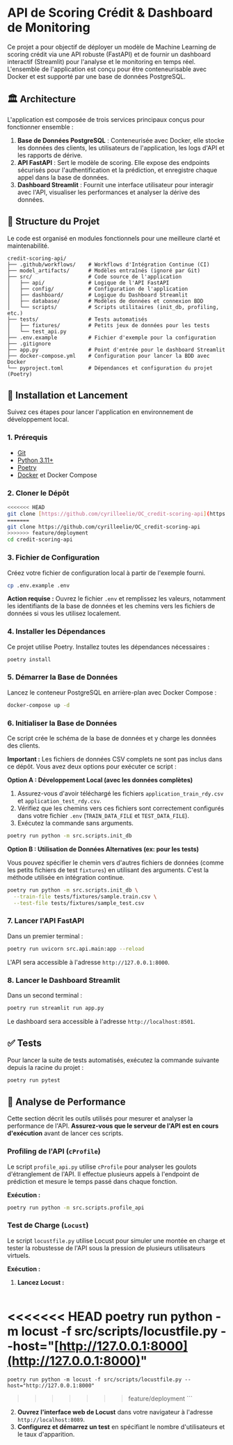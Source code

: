 # API de Scoring Crédit & Dashboard de Monitoring

Ce projet a pour objectif de déployer un modèle de Machine Learning de scoring crédit via une API robuste (FastAPI) et de fournir un dashboard interactif (Streamlit) pour l'analyse et le monitoring en temps réel. L'ensemble de l'application est conçu pour être conteneurisable avec Docker et est supporté par une base de données PostgreSQL.

## 🏛️ Architecture

L'application est composée de trois services principaux conçus pour fonctionner ensemble :

1.  **Base de Données PostgreSQL** : Conteneurisée avec Docker, elle stocke les données des clients, les utilisateurs de l'application, les logs d'API et les rapports de dérive.
2.  **API FastAPI** : Sert le modèle de scoring. Elle expose des endpoints sécurisés pour l'authentification et la prédiction, et enregistre chaque appel dans la base de données.
3.  **Dashboard Streamlit** : Fournit une interface utilisateur pour interagir avec l'API, visualiser les performances et analyser la dérive des données.

## 📂 Structure du Projet

Le code est organisé en modules fonctionnels pour une meilleure clarté et maintenabilité.

```
credit-scoring-api/
├── .github/workflows/    # Workflows d'Intégration Continue (CI)
├── model_artifacts/      # Modèles entraînés (ignoré par Git)
├── src/                  # Code source de l'application
│   ├── api/              # Logique de l'API FastAPI
│   ├── config/           # Configuration de l'application
│   ├── dashboard/        # Logique du Dashboard Streamlit
│   ├── database/         # Modèles de données et connexion BDD
│   └── scripts/          # Scripts utilitaires (init_db, profiling, etc.)
├── tests/                # Tests automatisés
│   ├── fixtures/         # Petits jeux de données pour les tests
│   └── test_api.py
├── .env.example          # Fichier d'exemple pour la configuration
├── .gitignore
├── app.py                # Point d'entrée pour le dashboard Streamlit
├── docker-compose.yml    # Configuration pour lancer la BDD avec Docker
└── pyproject.toml        # Dépendances et configuration du projet (Poetry)
```

## 🚀 Installation et Lancement

Suivez ces étapes pour lancer l'application en environnement de développement local.

### 1. Prérequis

* [Git](https://git-scm.com/)
* [Python 3.11+](https://www.python.org/)
* [Poetry](https://python-poetry.org/)
* [Docker](https://www.docker.com/) et Docker Compose

### 2. Cloner le Dépôt

```bash
<<<<<<< HEAD
git clone [https://github.com/cyrilleelie/OC_credit-scoring-api](https://github.com/cyrilleelie/OC_credit-scoring-api)
=======
git clone https://github.com/cyrilleelie/OC_credit-scoring-api
>>>>>>> feature/deployment
cd credit-scoring-api
```

### 3. Fichier de Configuration

Créez votre fichier de configuration local à partir de l'exemple fourni.

```bash
cp .env.example .env
```
**Action requise :** Ouvrez le fichier `.env` et remplissez les valeurs, notamment les identifiants de la base de données et les chemins vers les fichiers de données si vous les utilisez localement.

### 4. Installer les Dépendances

Ce projet utilise Poetry. Installez toutes les dépendances nécessaires :

```bash
poetry install
```

### 5. Démarrer la Base de Données

Lancez le conteneur PostgreSQL en arrière-plan avec Docker Compose :

```bash
docker-compose up -d
```

### 6. Initialiser la Base de Données

Ce script crée le schéma de la base de données et y charge les données des clients.

**Important :** Les fichiers de données CSV complets ne sont pas inclus dans ce dépôt. Vous avez deux options pour exécuter ce script :

**Option A : Développement Local (avec les données complètes)**

1.  Assurez-vous d'avoir téléchargé les fichiers `application_train_rdy.csv` et `application_test_rdy.csv`.
2.  Vérifiez que les chemins vers ces fichiers sont correctement configurés dans votre fichier `.env` (`TRAIN_DATA_FILE` et `TEST_DATA_FILE`).
3.  Exécutez la commande sans arguments.

```bash
poetry run python -m src.scripts.init_db
```

**Option B : Utilisation de Données Alternatives (ex: pour les tests)**

Vous pouvez spécifier le chemin vers d'autres fichiers de données (comme les petits fichiers de test `fixtures`) en utilisant des arguments. C'est la méthode utilisée en intégration continue.

```bash
poetry run python -m src.scripts.init_db \
  --train-file tests/fixtures/sample.train.csv \
  --test-file tests/fixtures/sample_test.csv
```

### 7. Lancer l'API FastAPI

Dans un premier terminal :

```bash
poetry run uvicorn src.api.main:app --reload
```
L'API sera accessible à l'adresse `http://127.0.0.1:8000`.

### 8. Lancer le Dashboard Streamlit

Dans un second terminal :

```bash
poetry run streamlit run app.py
```
Le dashboard sera accessible à l'adresse `http://localhost:8501`.

## ✅ Tests

Pour lancer la suite de tests automatisés, exécutez la commande suivante depuis la racine du projet :

```bash
poetry run pytest
```

## 🔬 Analyse de Performance

Cette section décrit les outils utilisés pour mesurer et analyser la performance de l'API. **Assurez-vous que le serveur de l'API est en cours d'exécution** avant de lancer ces scripts.

### Profiling de l'API (`cProfile`)

Le script `profile_api.py` utilise `cProfile` pour analyser les goulots d'étranglement de l'API. Il effectue plusieurs appels à l'endpoint de prédiction et mesure le temps passé dans chaque fonction.

**Exécution :**
```bash
poetry run python -m src.scripts.profile_api
```

### Test de Charge (`Locust`)

Le script `locustfile.py` utilise Locust pour simuler une montée en charge et tester la robustesse de l'API sous la pression de plusieurs utilisateurs virtuels.

**Exécution :**
1.  **Lancez Locust :**
    ```bash
<<<<<<< HEAD
    poetry run python -m locust -f src/scripts/locustfile.py --host="[http://127.0.0.1:8000](http://127.0.0.1:8000)"
=======
    poetry run python -m locust -f src/scripts/locustfile.py --host="http://127.0.0.1:8000"
>>>>>>> feature/deployment
    ```
2.  **Ouvrez l'interface web de Locust** dans votre navigateur à l'adresse `http://localhost:8089`.
3.  **Configurez et démarrez un test** en spécifiant le nombre d'utilisateurs et le taux d'apparition.

